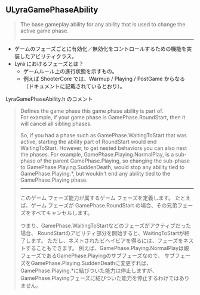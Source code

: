 ## ULyraGamePhaseAbility

> The base gameplay ability for any ability that is used to change the active game phase.  
> 
> ----


* ゲームのフェーズごとに有効化／無効化をコントロールするための機能を実装したアビリティクラス。
* Lyra におけるフェーズとは？
	* ゲームルール上の進行状態を示すもの。
	* 例えば ShooterCore では、Warmup / Playing / PostGame からなる（ドキュメントに記載されているとおり）。

LyraGamePhaseAbility.h のコメント
> Defines the game phase this game phase ability is part of.  
> For example, if your game phase is GamePhase.RoundStart, then it will cancel all sibling phases.
> 
> So, if you had a phase such as GamePhase.WaitingToStart that was active, starting the ability part of RoundStart would end WaitingToStart. 
> However, to get nested behaviors you can also nest the phases. 
> For example, GamePhase.Playing.NormalPlay, is a sub-phase of the parent GamePhase.Playing, 
> so changing the sub-phase to GamePhase.Playing.SuddenDeath, would stop any ability tied to GamePhase.Playing.*, but wouldn't end any ability tied to the GamePhase.Playing phase.
> 
> ----
> このゲーム フェーズ能力が属するゲーム フェーズを定義します。 
> たとえば、ゲーム フェーズが GamePhase.RoundStart の場合、その兄弟フェーズをすべてキャンセルします。
> 
> つまり、GamePhase.WaitingToStartなどのフェーズがアクティブだった場合、
> RoundStartのアビリティ部分を開始すると、WaitingToStartが終了します。
> ただし、ネストされたビヘイビアを得るには、フェーズをネストすることもできます。
> 例えば、GamePhase.Playing.NormalPlayは親フェーズであるGamePhase.Playingのサブフェーズなので、
> サブフェーズをGamePhase.Playing.SuddenDeathに変更すれば、GamePhase.Playing.*に結びついた能力は停止しますが、GamePhase.Playingフェーズに結びついた能力を停止するわけではありません。


<!--- ページ内のリンク --->

<!--- 自前の画像へのリンク --->

<!--- generated --->

